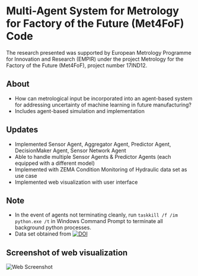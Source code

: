 # Multi-Agent System for Metrology for Factory of the Future (Met4FoF) Code
The research presented was supported by European Metrology Programme for Innovation and Research (EMPIR) under the project Metrology for the Factory of the Future (Met4FoF), project number 17IND12.

About
---
 - How can metrological input be incorporated into an agent-based system for addressing uncertainty of machine learning in future manufacturing?
 - Includes agent-based simulation and implementation


Updates
---
 - Implemented Sensor Agent, Aggregator Agent, Predictor Agent, DecisionMaker Agent, Sensor Network Agent
 - Able to handle multiple Sensor Agents & Predictor Agents (each equipped with a different model)
 - Implemented with ZEMA Condition Monitoring of Hydraulic data set as use case
 - Implemented web visualization with user interface



Note
---
 - In the event of agents not terminating cleanly, run ```taskkill /f /im python.exe /t``` in Windows Command Prompt to terminate all background python processes.
 - Data set obtained from  [![DOI](https://zenodo.org/badge/DOI/10.5281/zenodo.1323611.svg)](https://doi.org/10.5281/zenodo.1323611)
## Screenshot of web visualization
![Web Screenshot](https://github.com/bangxiangyong/agentMet4FoF/blob/master/screenshot_met4fof.png)
